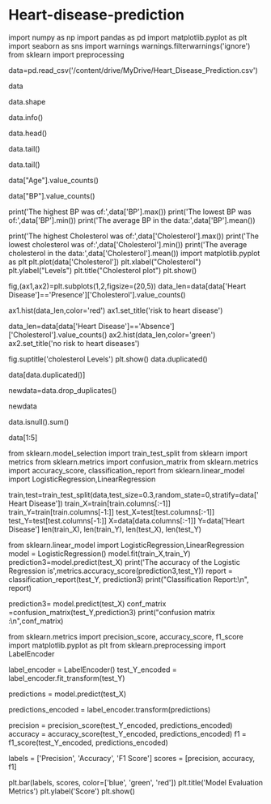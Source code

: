 # Heart-disease-prediction
import numpy as np
import pandas as pd
import matplotlib.pyplot as plt
import seaborn as sns
import warnings
warnings.filterwarnings('ignore')
from sklearn import preprocessing

data=pd.read_csv('/content/drive/MyDrive/Heart_Disease_Prediction.csv')

data

data.shape

data.info()

data.head()

data.tail()

data.tail()

data["Age"].value_counts()

data["BP"].value_counts()

print('The highest BP was of:',data['BP'].max())
print('The lowest BP was of:',data['BP'].min())
print('The average BP in the data:',data['BP'].mean())

print('The highest Cholesterol was of:',data['Cholesterol'].max())
print('The lowest cholesterol was of:',data['Cholesterol'].min())
print('The average cholesterol in the data:',data['Cholesterol'].mean())
import matplotlib.pyplot as plt
plt.plot(data['Cholesterol'])
plt.xlabel("Cholesterol")
plt.ylabel("Levels")
plt.title("Cholesterol plot")
plt.show()

fig,(ax1,ax2)=plt.subplots(1,2,figsize=(20,5))
data_len=data[data['Heart Disease']=='Presence']['Cholesterol'].value_counts()

ax1.hist(data_len,color='red')
ax1.set_title('risk to heart disease')

data_len=data[data['Heart Disease']=='Absence']['Cholesterol'].value_counts()
ax2.hist(data_len,color='green')
ax2.set_title('no risk to heart diseases')

fig.suptitle('cholesterol Levels')
plt.show()
data.duplicated()

data[data.duplicated()]

newdata=data.drop_duplicates()

newdata

data.isnull().sum()

data[1:5]

from sklearn.model_selection import train_test_split
from sklearn import metrics
from sklearn.metrics import confusion_matrix
from sklearn.metrics import accuracy_score, classification_report
from sklearn.linear_model import LogisticRegression,LinearRegression

train,test=train_test_split(data,test_size=0.3,random_state=0,stratify=data['Heart Disease'])
train_X=train[train.columns[:-1]]
train_Y=train[train.columns[-1:]]
test_X=test[test.columns[:-1]]
test_Y=test[test.columns[-1:]]
X=data[data.columns[:-1]]
Y=data['Heart Disease']
len(train_X), len(train_Y), len(test_X), len(test_Y)

from sklearn.linear_model import LogisticRegression,LinearRegression
model = LogisticRegression()
model.fit(train_X,train_Y)
prediction3=model.predict(test_X)
print('The accuracy of the Logistic Regression is',metrics.accuracy_score(prediction3,test_Y))
report = classification_report(test_Y, prediction3)
print("Classification Report:\n", report)

prediction3= model.predict(test_X)
conf_matrix =confusion_matrix(test_Y,prediction3)
print("confusion matrix :\n",conf_matrix)

from sklearn.metrics import precision_score, accuracy_score, f1_score
import matplotlib.pyplot as plt
from sklearn.preprocessing import LabelEncoder

label_encoder = LabelEncoder()
test_Y_encoded = label_encoder.fit_transform(test_Y)

predictions = model.predict(test_X)


predictions_encoded = label_encoder.transform(predictions)


precision = precision_score(test_Y_encoded, predictions_encoded)
accuracy = accuracy_score(test_Y_encoded, predictions_encoded)
f1 = f1_score(test_Y_encoded, predictions_encoded)


labels = ['Precision', 'Accuracy', 'F1 Score']
scores = [precision, accuracy, f1]

plt.bar(labels, scores, color=['blue', 'green', 'red'])
plt.title('Model Evaluation Metrics')
plt.ylabel('Score')
plt.show()

